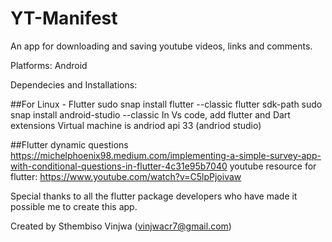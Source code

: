 # YT-Manifest

An app for downloading and saving youtube videos, links and  comments.

Platforms: Android

Dependecies and Installations:

##For Linux - Flutter
sudo snap install flutter --classic
flutter sdk-path
sudo snap install android-studio --classic
In Vs code, add flutter and Dart extensions
Virtual machine is andriod api 33 (andriod studio)

##Flutter dynamic questions
https://michelphoenix98.medium.com/implementing-a-simple-survey-app-with-conditional-questions-in-flutter-4c31e95b7040
youtube resource for flutter: https://www.youtube.com/watch?v=C5lpPjoivaw

Special thanks to all the flutter package developers who have made it possible me to create this app.

Created by Sthembiso Vinjwa (vinjwacr7@gmail.com)
